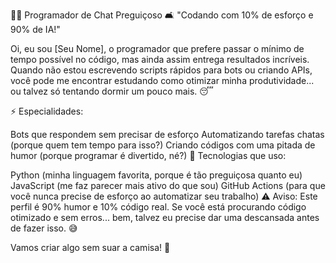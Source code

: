👨‍💻 Programador de Chat Preguiçoso
🛋️ "Codando com 10% de esforço e 90% de IA!"

Oi, eu sou [Seu Nome], o programador que prefere passar o mínimo de tempo possível no código, mas ainda assim entrega resultados incríveis. Quando não estou escrevendo scripts rápidos para bots ou criando APIs, você pode me encontrar estudando como otimizar minha produtividade... ou talvez só tentando dormir um pouco mais. 😴

⚡ Especialidades:

Bots que respondem sem precisar de esforço
Automatizando tarefas chatas (porque quem tem tempo para isso?)
Criando códigos com uma pitada de humor (porque programar é divertido, né?)
🔧 Tecnologias que uso:

Python (minha linguagem favorita, porque é tão preguiçosa quanto eu)
JavaScript (me faz parecer mais ativo do que sou)
GitHub Actions (para que você nunca precise de esforço ao automatizar seu trabalho)
⚠️ Aviso: Este perfil é 90% humor e 10% código real. Se você está procurando código otimizado e sem erros... bem, talvez eu precise dar uma descansada antes de fazer isso. 😅

Vamos criar algo sem suar a camisa! 🚀
